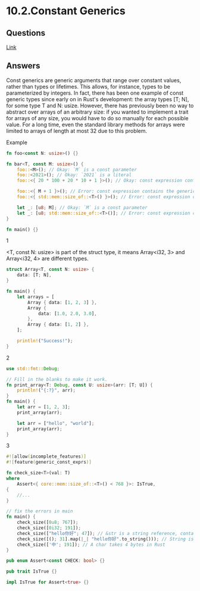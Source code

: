 # 10.2.Constant Generics

## Questions

[Link](https://practice.rs/generics-traits/const-generics.html)

## Answers

Const generics are generic arguments that range over constant values, rather than types or lifetimes.
This allows, for instance, types to be parameterized by integers.
In fact, there has been one example of const generic types since early on in Rust's development: the array types [T; N], for some type T and N: usize.
However, there has previously been no way to abstract over arrays of an arbitrary size: if you wanted to implement a trait for arrays of any size, you would have to do so manually for each possible value.
For a long time, even the standard library methods for arrays were limited to arrays of length at most 32 due to this problem.

Example

```rust
fn foo<const N: usize>() {}

fn bar<T, const M: usize>() {
    foo::<M>(); // Okay: `M` is a const parameter
    foo::<2021>(); // Okay: `2021` is a literal
    foo::<{ 20 * 100 + 20 * 10 + 1 }>(); // Okay: const expression contains no generic parameters

    foo::<{ M + 1 }>(); // Error: const expression contains the generic parameter `M`
    foo::<{ std::mem::size_of::<T>() }>(); // Error: const expression contains the generic parameter `T`

    let _: [u8; M]; // Okay: `M` is a const parameter
    let _: [u8; std::mem::size_of::<T>()]; // Error: const expression contains the generic parameter `T`
}

fn main() {}
```

1

<T, const N: usize> is part of the struct type, it means Array<i32, 3> and Array<i32, 4> are different types.

```rust
struct Array<T, const N: usize> {
    data: [T; N],
}

fn main() {
    let arrays = [
        Array { data: [1, 2, 3] },
        Array {
            data: [1.0, 2.0, 3.0],
        },
        Array { data: [1, 2] },
    ];

    println!("Success!");
}
```

2

```rust
use std::fmt::Debug;

// Fill in the blanks to make it work.
fn print_array<T: Debug, const U: usize>(arr: [T; U]) {
    println!("{:?}", arr);
}
fn main() {
    let arr = [1, 2, 3];
    print_array(arr);

    let arr = ["hello", "world"];
    print_array(arr);
}
```

3

```rust
#![allow(incomplete_features)]
#![feature(generic_const_exprs)]

fn check_size<T>(val: T)
where
    Assert<{ core::mem::size_of::<T>() < 768 }>: IsTrue,
{
    //...
}

// fix the errors in main
fn main() {
    check_size([0u8; 767]);
    check_size([0i32; 191]);
    check_size(["hello你好"; 47]); // &str is a string reference, containing a pointer and string length in it, so it takes two word long, in x86-64, 1 word = 8 bytes
    check_size([(); 31].map(|_| "hello你好".to_string())); // String is a smart pointer struct, it has three fields: pointer, length and capacity, each takes 8 bytes
    check_size(['中'; 191]); // A char takes 4 bytes in Rust
}

pub enum Assert<const CHECK: bool> {}

pub trait IsTrue {}

impl IsTrue for Assert<true> {}
```
